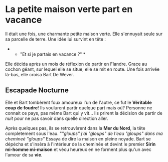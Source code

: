 # La petite maison verte part en vacance

Il était une fois, une charmante petite maison verte. 
Elle s'ennuyait seule sur sa parcelle de terre. Une idée lui survint en tête :
* - "Et si je partais en vacance ?" *

Elle décida après un mois de réflexion de partir en Flandre.
Grace au cochon géant, sur lequel elle se situe, elle se mit en route.
Une fois arrivée là-bas, elle croisa Bart De Wever.

## Escapade Nocturne

Elle et Bart tombèrent foux amoureux l'un de l'autre, ce fut le **Véritable coup de foudre**!
Ils voulurent partir quelque part mais où? Personne ne connait ce pays, pas même Bart qui y vit...
Ils prirent la décision de partir de *nuit* pour ne pas savoir dans quelle direction aller.

Après quelques pas, ils se retrouvèrent dans la **Mer du Nord**, la tête completement sous l'eau.
"*"gloups" j'ai "gloups" de l'eau "gloups" dans ma chemineé "gloups"* Essaya de dire la maison en pleine noyade.
Bart se dépécha et s'insèra à l'intérieur de la cheminée et devint le premier **Sirin mi-homme mi-maison** et vécu heureux en ne forment plus qu'un avec l'amour de sa **vie**. 

